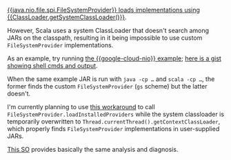 [{{java.nio.file.spi.FileSystemProvider}} loads implementations using {{ClassLoader.getSystemClassLoader()}}](https://github.com/openjdk-mirror/jdk/blob/b7f8475e59c00c81ede4916900267644686ddf2e/src/share/classes/java/nio/file/spi/FileSystemProvider.java#L116).

However, Scala uses a system ClassLoader that doesn't search among JARs on the classpath, resulting in it being impossible to use custom `FileSystemProvider` implementations.

As an example, try running [the {{google-cloud-nio}} example](https://github.com/GoogleCloudPlatform/google-cloud-java/blob/v0.10.0/google-cloud-contrib/google-cloud-nio-examples/README.md); [here is a gist showing shell cmds and output](https://gist.github.com/ryan-williams/093b2b5428bf55103a344d37c1db1356).

When the same example JAR is run with `java -cp …` and `scala -cp …`, the former finds the custom `FileSystemProvider` (`gs` scheme) but the latter doesn't.

I'm currently planning to use [this workaround](http://stackoverflow.com/a/19128964/544236) to call `FileSystemProvider.loadInstalledProviders` while the system classloader is temporarily overwritten to `Thread.currentThread().getContextClassLoader`, which properly finds `FileSystemProvider` implementations in user-supplied JARs.

[This SO](http://stackoverflow.com/a/39501581/544236) provides basically the same analysis and diagnosis.
